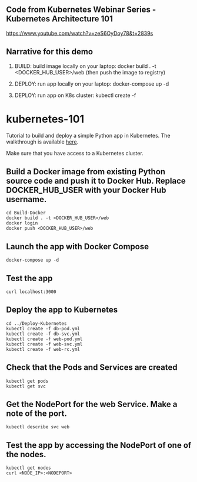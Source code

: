## Code from Kubernetes Webinar Series - Kubernetes Architecture 101
https://www.youtube.com/watch?v=zeS6OyDoy78&t=2839s

## Narrative for this demo
1. BUILD: build image locally on your laptop: docker build . -t <DOCKER_HUB_USER>/web  (then push the image to registry)

2. DEPLOY: run app locally on your laptop: docker-compose up -d 

3. DEPLOY: run app on K8s cluster: kubectl create -f


# kubernetes-101
Tutorial to build and deploy a simple Python app in Kubernetes. The walkthrough is available [here](https://youtu.be/zeS6OyDoy78).

Make sure that you have access to a Kubernetes cluster.

## Build a Docker image from existing Python source code and push it to Docker Hub. Replace DOCKER_HUB_USER with your Docker Hub username.
```
cd Build-Docker
docker build . -t <DOCKER_HUB_USER>/web
docker login
docker push <DOCKER_HUB_USER>/web
```

## Launch the app with Docker Compose
```
docker-compose up -d 
```

## Test the app
```
curl localhost:3000
```

## Deploy the app to Kubernetes
```
cd ../Deploy-Kubernetes
kubectl create -f db-pod.yml
kubectl create -f db-svc.yml
kubectl create -f web-pod.yml
kubectl create -f web-svc.yml
kubectl create -f web-rc.yml
```

## Check that the Pods and Services are created
```
kubectl get pods
kubectl get svc
```

## Get the NodePort for the web Service. Make a note of the port.
```
kubectl describe svc web
```

## Test the app by accessing the NodePort of one of the nodes.

```
kubectl get nodes
curl <NODE_IP>:<NODEPORT>
```









